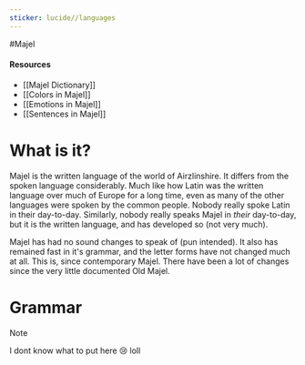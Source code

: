 ```yaml
---
sticker: lucide//languages
---
```

#Majel


#### Resources
* [[Majel Dictionary]]
* [[Colors in Majel]]
* [[Emotions in Majel]]
* [[Sentences in Majel]]

# What is it?
Majel is the written language of the world of Airzlinshire. It differs from the spoken language considerably. Much like how Latin was the written language over much of Europe for a long time, even as many of the other languages were spoken by the common people. Nobody really spoke Latin in their day-to-day. Similarly, nobody really speaks Majel in *their* day-to-day, but it is the written language, and has developed so (not very much).

Majel has had no sound changes to speak of (pun intended). It also has remained fast in it's grammar, and the letter forms have not changed much at all. This is, since contemporary Majel. There have been a lot of changes since the very little documented Old Majel.

# Grammar
> [!note] 
> I dont know what to put here 😢
> loll


